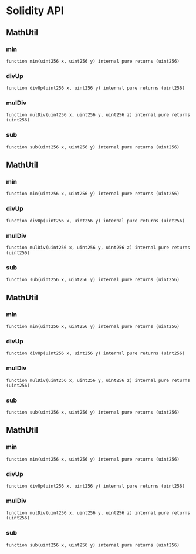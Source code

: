 # Solidity API

## MathUtil

### min

```solidity
function min(uint256 x, uint256 y) internal pure returns (uint256)
```

### divUp

```solidity
function divUp(uint256 x, uint256 y) internal pure returns (uint256)
```

### mulDiv

```solidity
function mulDiv(uint256 x, uint256 y, uint256 z) internal pure returns (uint256)
```

### sub

```solidity
function sub(uint256 x, uint256 y) internal pure returns (uint256)
```

## MathUtil

### min

```solidity
function min(uint256 x, uint256 y) internal pure returns (uint256)
```

### divUp

```solidity
function divUp(uint256 x, uint256 y) internal pure returns (uint256)
```

### mulDiv

```solidity
function mulDiv(uint256 x, uint256 y, uint256 z) internal pure returns (uint256)
```

### sub

```solidity
function sub(uint256 x, uint256 y) internal pure returns (uint256)
```

## MathUtil

### min

```solidity
function min(uint256 x, uint256 y) internal pure returns (uint256)
```

### divUp

```solidity
function divUp(uint256 x, uint256 y) internal pure returns (uint256)
```

### mulDiv

```solidity
function mulDiv(uint256 x, uint256 y, uint256 z) internal pure returns (uint256)
```

### sub

```solidity
function sub(uint256 x, uint256 y) internal pure returns (uint256)
```

## MathUtil

### min

```solidity
function min(uint256 x, uint256 y) internal pure returns (uint256)
```

### divUp

```solidity
function divUp(uint256 x, uint256 y) internal pure returns (uint256)
```

### mulDiv

```solidity
function mulDiv(uint256 x, uint256 y, uint256 z) internal pure returns (uint256)
```

### sub

```solidity
function sub(uint256 x, uint256 y) internal pure returns (uint256)
```

